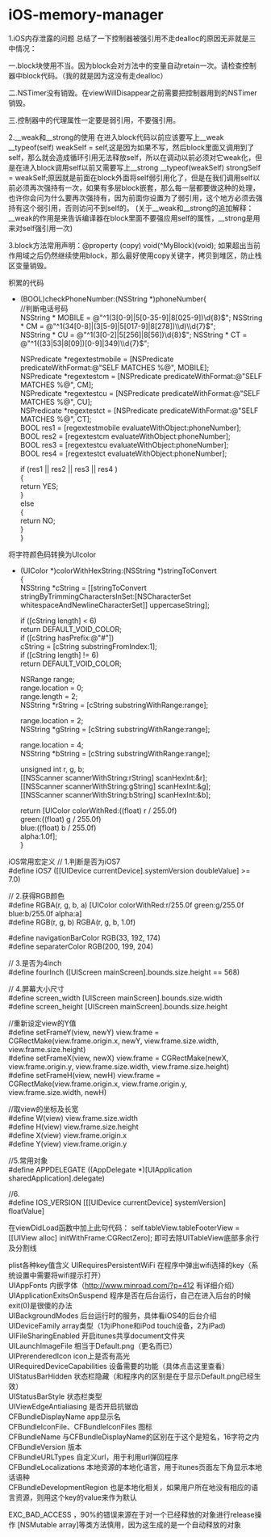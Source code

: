 # iOS-memory-manager

1.iOS内存泄露的问题
总结了一下控制器被强引用不走dealloc的原因无非就是三中情况：

一.block块使用不当。因为block会对方法中的变量自动retain一次。请检查控制器中block代码。（我的就是因为这没有走dealloc）

二.NSTimer没有销毁。在viewWillDisappear之前需要把控制器用到的NSTimer销毁。

三.控制器中的代理属性一定要是弱引用，不要强引用。


2.__weak和__strong的使用
在进入block代码以前应该要写上__weak __typeof(self) weakSelf = self,这是因为如果不写，然后block里面又调用到了self，那么就会造成循环引用无法释放self，所以在调动以前必须对它weak化，但是在进入block调用self以前又需要写上__strong __typeof(weakSelf) strongSelf = weakSelf;原因就是前面在block外面将self弱引用化了，但是在我们调用self以前必须再次强持有一次，如果有多层block嵌套，那么每一层都要做这种的处理，也许你会问为什么要再次强持有，因为前面你设置为了弱引用，这个地方必须去强持有这个弱引用，否则访问不到self的。
(关于__weak和__strong的追加解释：__weak的作用是来告诉编译器在block里面不要强应用self的属性，__strong是用来对self强引用一次)


3.block方法常用声明：@property (copy) void(^MyBlock)(void); 如果超出当前作用域之后仍然继续使用block，那么最好使用copy关键字，拷贝到堆区，防止栈区变量销毁。


积累的代码
+ (BOOL)checkPhoneNumber:(NSString *)phoneNumber{  
    //判断电话号码  
    NSString * MOBILE = @"^1(3[0-9]|5[0-35-9]|8[025-9])\\d{8}$";  
    NSString * CM = @"^1(34[0-8]|(3[5-9]|5[017-9]|8[278])\\d)\\d{7}$";  
    NSString * CU = @"^1(3[0-2]|5[256]|8[56])\\d{8}$";  
    NSString * CT = @"^1((33|53|8[09])[0-9]|349)\\d{7}$";  
      
    NSPredicate *regextestmobile = [NSPredicate predicateWithFormat:@"SELF MATCHES %@", MOBILE];  
    NSPredicate *regextestcm = [NSPredicate predicateWithFormat:@"SELF MATCHES %@", CM];  
    NSPredicate *regextestcu = [NSPredicate predicateWithFormat:@"SELF MATCHES %@", CU];  
    NSPredicate *regextestct = [NSPredicate predicateWithFormat:@"SELF MATCHES %@", CT];  
    BOOL res1 = [regextestmobile evaluateWithObject:phoneNumber];  
    BOOL res2 = [regextestcm evaluateWithObject:phoneNumber];  
    BOOL res3 = [regextestcu evaluateWithObject:phoneNumber];  
    BOOL res4 = [regextestct evaluateWithObject:phoneNumber];  
      
    if (res1 || res2 || res3 || res4 )  
    {  
        return YES;  
    }  
    else  
    {  
        return NO;  
    }  
}  

将字符颜色码转换为UIcolor 
+ (UIColor *)colorWithHexString:(NSString *)stringToConvert  
{  
    NSString *cString = [[stringToConvert stringByTrimmingCharactersInSet:[NSCharacterSet whitespaceAndNewlineCharacterSet]] uppercaseString];  
      
    if ([cString length] < 6)  
        return DEFAULT_VOID_COLOR;  
    if ([cString hasPrefix:@"#"])  
        cString = [cString substringFromIndex:1];  
    if ([cString length] != 6)  
        return DEFAULT_VOID_COLOR;  
      
    NSRange range;  
    range.location = 0;  
    range.length = 2;  
    NSString *rString = [cString substringWithRange:range];  
      
    range.location = 2;  
    NSString *gString = [cString substringWithRange:range];  
      
    range.location = 4;  
    NSString *bString = [cString substringWithRange:range];  
      
      
    unsigned int r, g, b;  
    [[NSScanner scannerWithString:rString] scanHexInt:&r];  
    [[NSScanner scannerWithString:gString] scanHexInt:&g];  
    [[NSScanner scannerWithString:bString] scanHexInt:&b];  
      
    return [UIColor colorWithRed:((float) r / 255.0f)  
                           green:((float) g / 255.0f)  
                            blue:((float) b / 255.0f)  
                           alpha:1.0f];  
}  


iOS常用宏定义
// 1.判断是否为iOS7  
#define iOS7 ([[UIDevice currentDevice].systemVersion doubleValue] >= 7.0)  
  
// 2.获得RGB颜色  
#define RGBA(r, g, b, a)                    [UIColor colorWithRed:r/255.0f green:g/255.0f blue:b/255.0f alpha:a]  
#define RGB(r, g, b)                        RGBA(r, g, b, 1.0f)  
  
#define navigationBarColor RGB(33, 192, 174)  
#define separaterColor RGB(200, 199, 204)  
  
  
// 3.是否为4inch  
#define fourInch ([UIScreen mainScreen].bounds.size.height == 568)  
  
// 4.屏幕大小尺寸  
#define screen_width [UIScreen mainScreen].bounds.size.width  
#define screen_height [UIScreen mainScreen].bounds.size.height  
  
//重新设定view的Y值  
#define setFrameY(view, newY) view.frame = CGRectMake(view.frame.origin.x, newY, view.frame.size.width, view.frame.size.height)  
#define setFrameX(view, newX) view.frame = CGRectMake(newX, view.frame.origin.y, view.frame.size.width, view.frame.size.height)  
#define setFrameH(view, newH) view.frame = CGRectMake(view.frame.origin.x, view.frame.origin.y, view.frame.size.width, newH)  
  
  
//取view的坐标及长宽  
#define W(view)    view.frame.size.width  
#define H(view)    view.frame.size.height  
#define X(view)    view.frame.origin.x  
#define Y(view)    view.frame.origin.y  
  
//5.常用对象  
#define APPDELEGATE ((AppDelegate *)[UIApplication sharedApplication].delegate)  
  
  
//6.  
#define IOS_VERSION [[[UIDevice currentDevice] systemVersion] floatValue]  

在viewDidLoad函数中加上此句代码：
self.tableView.tableFooterView = [[UIView alloc] initWithFrame:CGRectZero];
即可去除UITableView底部多余行及分割线

plist各种key值含义
UIRequiresPersistentWiFi 在程序中弹出wifi选择的key（系统设置中需要将wifi提示打开）  
UIAppFonts 内嵌字体（http://www.minroad.com/?p=412 有详细介绍）  
UIApplicationExitsOnSuspend 程序是否在后台运行，自己在进入后台的时候exit(0)是很傻的办法  
UIBackgroundModes 后台运行时的服务，具体看iOS4的后台介绍  
UIDeviceFamily array类型（1为iPhone和iPod touch设备，2为iPad)  
UIFileSharingEnabled 开启itunes共享document文件夹  
UILaunchImageFile 相当于Default.png（更名而已）  
UIPrerenderedIcon icon上是否有高光  
UIRequiredDeviceCapabilities 设备需要的功能（具体点击这里查看）  
UIStatusBarHidden 状态栏隐藏（和程序内的区别是在于显示Default.png已经生效）  
UIStatusBarStyle 状态栏类型  
UIViewEdgeAntialiasing 是否开启抗锯齿  
CFBundleDisplayName app显示名  
CFBundleIconFile、CFBundleIconFiles 图标  
CFBundleName 与CFBundleDisplayName的区别在于这个是短名，16字符之内  
CFBundleVersion 版本  
CFBundleURLTypes 自定义url，用于利用url弹回程序  
CFBundleLocalizations 本地资源的本地化语言，用于itunes页面左下角显示本地话语种  
CFBundleDevelopmentRegion 也是本地化相关，如果用户所在地没有相应的语言资源，则用这个key的value来作为默认  

EXC_BAD_ACCESS ，90%的错误来源在于对一个已经释放的对象进行release操作
[NSMutable array]等类方法慎用，因为这生成的是一个自动释放的对象
